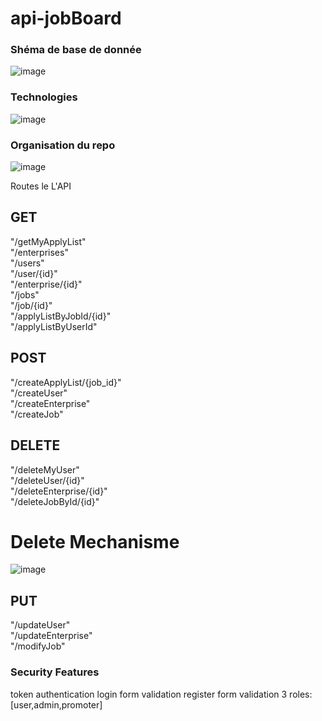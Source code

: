 # api-jobBoard


### Shéma de base de donnée
![image](https://github.com/vicous6/api-jobBoard/assets/92452177/d100531f-9192-424b-8b36-4a0c79ac534f)

### Technologies
![image](https://github.com/vicous6/api-jobBoard/assets/92452177/8197cdd6-0611-478d-8f7e-8988adbf9bc7)

### Organisation du repo
![image](https://github.com/vicous6/api-jobBoard/assets/92452177/a7f6ce2b-5b27-4748-a2d7-e345e6e7a31f)


Routes le L'API
## GET
  "/getMyApplyList"    
  "/enterprises"    
  "/users"    
  "/user/{id}"    
  "/enterprise/{id}"      
  "/jobs"    
  "/job/{id}"    
  "/applyListByJobId/{id}"     
  "/applyListByUserId"    
  
## POST
  "/createApplyList/{job_id}"                                                              
  "/createUser"       
  "/createEnterprise"       
  "/createJob"      
  
## DELETE
  "/deleteMyUser"    
  "/deleteUser/{id}"   
  "/deleteEnterprise/{id}"    
  "/deleteJobById/{id}"  
  # Delete Mechanisme
 ![image](https://github.com/vicous6/api-jobBoard/assets/92452177/32477a5c-8666-4ab8-b0d0-26ef681adf82)

## PUT
  "/updateUser"    
  "/updateEnterprise"    
  "/modifyJob"    

### Security Features

 token authentication
 login form validation
 register form validation
 3 roles: [user,admin,promoter]
